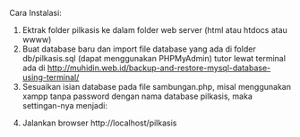 Cara Instalasi:
1. Ektrak folder pilkasis ke dalam folder web server (html atau htdocs atau wwww)
2. Buat database baru dan import file database yang ada di folder db/pilkasis.sql (dapat menggunakan PHPMyAdmin) tutor lewat terminal ada di http://muhidin.web.id/backup-and-restore-mysql-database-using-terminal/
3. Sesuaikan isian database pada file sambungan.php, misal menggunakan xampp tanpa password dengan nama database pilkasis, maka settingan-nya menjadi:
<?php
$host="localhost";
$userdb="root";
$passdb="";
$namadb="pilkasis";
$koneksi=mysqli_connect($host,$userdb,$passdb,$namadb);
?>
4. Jalankan browser http://localhost/pilkasis
